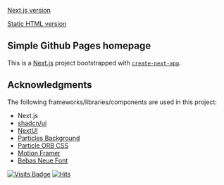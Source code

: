 [Next.js version](https://blackswordsman.vercel.app/)

[Static HTML version](https://bl4ckswordsman.github.io)

## Simple Github Pages homepage

This is a [Next.js](https://nextjs.org/) project bootstrapped with [`create-next-app`](https://github.com/vercel/next.js/tree/canary/packages/create-next-app).

## Acknowledgments

The following frameworks/libraries/components are used in this project:
 - Next.js
 - [shadcn/ui](https://ui.shadcn.com/)
 - [NextUI](https://nextui.org/)
 - [Particles Background](https://codepen.io/technovore/pen/aOdGjY)
 - [Particle ORB CSS](https://codepen.io/natewiley/pen/GgONKy)
 - [Motion Framer](https://www.framer.com/motion/)
 - [Bebas Neue Font](https://fonts.google.com/specimen/Bebas+Neue)

[![Visits Badge](https://badges.pufler.dev/visits/bl4ckswordsman/bl4ckswordsman.github.io)](https://github.com/bl4ckswordsman)
[![Hits](https://hits.seeyoufarm.com/api/count/incr/badge.svg?url=https%3A%2F%2Fgithub.com%2Fbl4ckswordsman%2Fbl4ckswordsman.github.io&count_bg=%2379C83D&title_bg=%23555555&icon=&icon_color=%23E7E7E7&title=Daily+hits&edge_flat=false)](https://hits.seeyoufarm.com/api/count/graph/dailyhits.svg?url=https://github.com/bl4ckswordsman/bl4ckswordsman.github.io) <!-- 2024-09-07 -->
